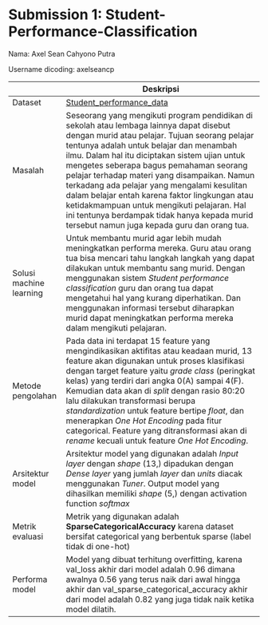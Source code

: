 # Submission 1: Student-Performance-Classification
Nama: Axel Sean Cahyono Putra

Username dicoding: axelseancp

| | Deskripsi |
| ----------- | ----------- |
| Dataset | [Student_performance_data](https://www.kaggle.com/datasets/rabieelkharoua/students-performance-dataset) |
| Masalah | Seseorang yang mengikuti program pendidikan di sekolah atau lembaga lainnya dapat disebut dengan murid atau pelajar. Tujuan seorang pelajar tentunya adalah untuk belajar dan menambah ilmu. Dalam hal itu diciptakan sistem ujian untuk mengetes seberapa bagus pemahaman seorang pelajar terhadap materi yang disampaikan. Namun terkadang ada pelajar yang mengalami kesulitan dalam belajar entah karena faktor lingkungan atau ketidakmampuan untuk mengikuti pelajaran. Hal ini tentunya berdampak tidak hanya kepada murid tersebut namun juga kepada guru dan orang tua. |
| Solusi machine learning | Untuk membantu murid agar lebih mudah meningkatkan performa mereka. Guru atau orang tua bisa mencari tahu langkah langkah yang dapat dilakukan untuk membantu sang murid. Dengan menggunakan sistem *Student performance classification* guru dan orang tua dapat mengetahui hal yang kurang diperhatikan. Dan menggunakan informasi tersebut diharapkan murid dapat meningkatkan performa mereka dalam mengikuti pelajaran. |
| Metode pengolahan | Pada data ini terdapat 15 feature yang mengindikasikan aktifitas atau keadaan murid, 13 feature akan digunakan untuk proses klasifikasi dengan target feature yaitu *grade class* (peringkat kelas) yang terdiri dari angka 0(A) sampai 4(F). Kemudian data akan di *split* dengan rasio 80:20 lalu dilakukan transformasi berupa *standardization* untuk feature bertipe *float*, dan menerapkan *One Hot Encoding* pada fitur categorical. Feature yang ditransformasi akan di *rename* kecuali untuk feature *One Hot Encoding*. |
| Arsitektur model | Arsitektur model yang digunakan adalah *Input layer* dengan *shape* (13,) dipadukan dengan *Dense layer* yang jumlah *layer* dan *units* diacak menggunakan *Tuner*. Output model yang dihasilkan memiliki *shape* (5,) dengan activation function *softmax* |
| Metrik evaluasi | Metrik yang digunakan adalah **SparseCategoricalAccuracy** karena dataset bersifat categorical yang berbentuk sparse (label tidak di one-hot) |
| Performa model | Model yang dibuat terhitung overfitting, karena val_loss akhir dari model adalah 0.96 dimana awalnya 0.56 yang terus naik dari awal hingga akhir dan val_sparse_categorical_accuracy akhir dari model adalah 0.82 yang juga tidak naik ketika model dilatih. |